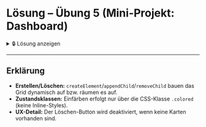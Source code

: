 # Lösung – Übung 5 (Mini-Projekt: Dashboard)

<details>
  <summary>🔒 Lösung anzeigen</summary>

```js
// TODO: Selektiere #grid sowie die Buttons #addCardBtn, #removeCardBtn, #colorAllBtn, #resetBtn
const grid = document.getElementById("grid");
const addCardBtn = document.getElementById("addCardBtn");
const removeCardBtn = document.getElementById("removeCardBtn");
const colorAllBtn = document.getElementById("colorAllBtn");
const resetBtn = document.getElementById("resetBtn");

// BONUS: Zähle die erstellten Karten und nummeriere den Titel ("Karte 1", "Karte 2", ...)
let count = 0;

// (Hilfsfunktion) Button-Zustand aktualisieren: Löschen deaktivieren, wenn keine Karten existieren
function updateRemoveState() {
    removeCardBtn.disabled = grid.children.length === 0;
}

// (Hilfsfunktion) Eine neue Karte erstellen (nur DOM-Manipulation, kein Inline-Style)
function createCard(titleText, bodyText) {
    const card = document.createElement("div");
    card.classList.add("card");

    const title = document.createElement("div");
    title.classList.add("card-title");
    title.innerText = titleText;

    const text = document.createElement("div");
    text.classList.add("card-text");
    text.innerText = bodyText;

    card.appendChild(title);
    card.appendChild(text);
    return card;
}

// TODO: Klick auf "Karte hinzufügen":
// - Erzeuge ein <div class="card"> mit Unterelementen (z. B. Titel + Text)
// - Hänge es an #grid an (appendChild)
addCardBtn.addEventListener("click", () => {
    count++;
    const card = createCard(`Karte ${count}`, "Dies ist eine dynamisch erzeugte Karte.");
    grid.appendChild(card);
    updateRemoveState();
});

// TODO: Klick auf "Letzte Karte löschen":
// - Entferne das letzte Kindelement von #grid, falls vorhanden
removeCardBtn.addEventListener("click", () => {
    const last = grid.lastElementChild;
    if (last) {
        grid.removeChild(last);
    }
    updateRemoveState();
});

// TODO: Klick auf "Alle einfärben":
// - Füge allen .card-Elementen die Klasse "colored" hinzu
colorAllBtn.addEventListener("click", () => {
    const cards = grid.querySelectorAll(".card");
    cards.forEach(c => c.classList.add("colored"));
});

// TODO: Klick auf "Zurücksetzen":
// - Entferne die Klasse "colored" wieder von allen .card-Elementen
resetBtn.addEventListener("click", () => {
    const cards = grid.querySelectorAll(".card");
    cards.forEach(c => c.classList.remove("colored"));
});

// Initialer Zustand
updateRemoveState();
```

</details>

---

## Erklärung

- **Erstellen/Löschen:** `createElement`/`appendChild`/`removeChild` bauen das Grid dynamisch auf bzw. räumen es auf.
- **Zustandsklassen:** Einfärben erfolgt nur über die CSS-Klasse `.colored` (keine Inline-Styles).
- **UX-Detail:** Der Löschen-Button wird deaktiviert, wenn keine Karten vorhanden sind.
